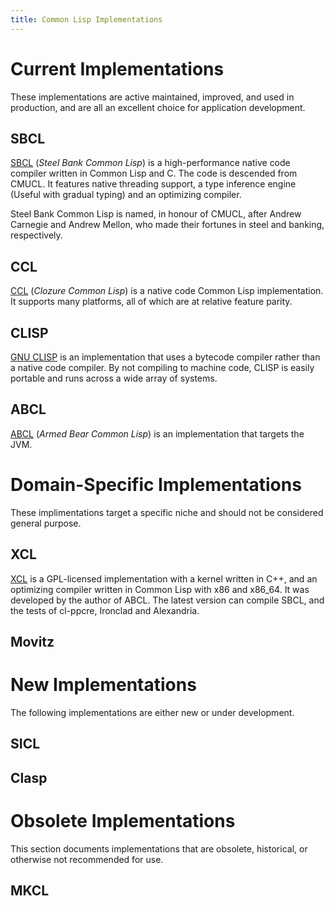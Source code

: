 ```yaml
---
title: Common Lisp Implementations
---
```


# Current Implementations

These implementations are active maintained, improved, and used in production,
and are all an excellent choice for application development.

## SBCL

[SBCL](http://sbcl.org/) (*Steel Bank Common Lisp*) is a high-performance native
code compiler written in Common Lisp and C. The code is descended from CMUCL. It
features native threading support, a type inference engine (Useful with gradual
typing) and an optimizing compiler.

Steel Bank Common Lisp is named, in honour of CMUCL, after Andrew Carnegie and
Andrew Mellon, who made their fortunes in steel and banking, respectively.

## CCL

[CCL](http://ccl.clozure.com/) (*Clozure Common Lisp*) is a native code Common
Lisp implementation. It supports many platforms, all of which are at relative
feature parity.

## CLISP

[GNU CLISP](http://www.clisp.org/) is an implementation that uses a bytecode
compiler rather than a native code compiler. By not compiling to machine code,
CLISP is easily portable and runs across a wide array of systems.

## ABCL

[ABCL](http://abcl.org/) (*Armed Bear Common Lisp*) is an implementation that
targets the JVM.

# Domain-Specific Implementations

These implimentations target a specific niche and should not be considered
general purpose.

## XCL

[XCL](https://github.com/gnooth/xcl) is a GPL-licensed implementation with a
kernel written in C++, and an optimizing compiler written in Common Lisp with
x86 and x86_64. It was developed by the author of ABCL. The latest version can
compile SBCL, and the tests of cl-ppcre, Ironclad and Alexandria.

## Movitz

# New Implementations

The following implementations are either new or under development.

## SICL

## Clasp

# Obsolete Implementations

This section documents implementations that are obsolete, historical, or
otherwise not recommended for use.

## MKCL
